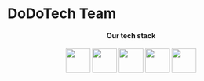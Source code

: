 <h1>DoDoTech Team</h1>

<!-- Tech stack -->
<h4 align="center">Our tech stack</h4>
<p align="center">
  <!-- swift -->
  <img src="https://cdn.jsdelivr.net/gh/devicons/devicon@latest/icons/swift/swift-original.svg" width="50" height="50"/>
  <!-- kotlin -->
  <img src="https://cdn.jsdelivr.net/gh/devicons/devicon@latest/icons/kotlin/kotlin-original.svg" width="50" height="50"/>        
  <!-- typescript -->
  <img src="https://cdn.jsdelivr.net/gh/devicons/devicon/icons/typescript/typescript-original.svg" width="50" height="50"/>
  <!-- js -->
  <img src="https://cdn.jsdelivr.net/gh/devicons/devicon/icons/javascript/javascript-original.svg" width="50" height="50"/>
  <!-- python -->
  <img src="https://cdn.jsdelivr.net/gh/devicons/devicon@latest/icons/python/python-original.svg" width="50" height="50"/>        
</p>
